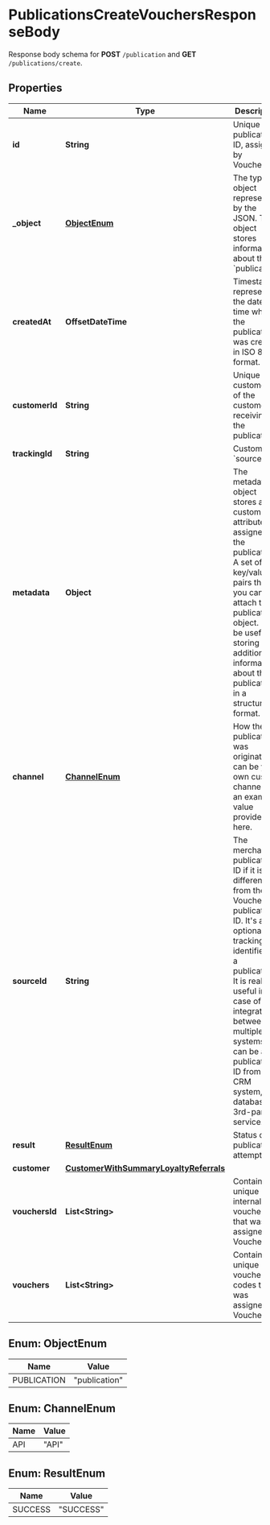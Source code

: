 

# PublicationsCreateVouchersResponseBody

Response body schema for **POST** `/publication` and **GET** `/publications/create`.

## Properties

| Name | Type | Description | Notes |
|------------ | ------------- | ------------- | -------------|
|**id** | **String** | Unique publication ID, assigned by Voucherify. |  |
|**_object** | [**ObjectEnum**](#ObjectEnum) | The type of object represented by the JSON. This object stores information about the &#x60;publication&#x60;. |  |
|**createdAt** | **OffsetDateTime** | Timestamp representing the date and time when the publication was created in ISO 8601 format. |  |
|**customerId** | **String** | Unique customer ID of the customer receiving the publication. |  |
|**trackingId** | **String** | Customer&#39;s &#x60;source_id&#x60;. |  [optional] |
|**metadata** | **Object** | The metadata object stores all custom attributes assigned to the publication. A set of key/value pairs that you can attach to a publication object. It can be useful for storing additional information about the publication in a structured format. |  |
|**channel** | [**ChannelEnum**](#ChannelEnum) | How the publication was originated. It can be your own custom channel or an example value provided here. |  |
|**sourceId** | **String** | The merchant’s publication ID if it is different from the Voucherify publication ID. It&#39;s an optional tracking identifier of a publication. It is really useful in case of an integration between multiple systems. It can be a publication ID from a CRM system, database or 3rd-party service.  |  [optional] |
|**result** | [**ResultEnum**](#ResultEnum) | Status of the publication attempt. |  |
|**customer** | [**CustomerWithSummaryLoyaltyReferrals**](CustomerWithSummaryLoyaltyReferrals.md) |  |  |
|**vouchersId** | **List&lt;String&gt;** | Contains the unique internal voucher ID that was assigned by Voucherify. |  |
|**vouchers** | **List&lt;String&gt;** | Contains the unique voucher codes that was assigned by Voucherify. |  |



## Enum: ObjectEnum

| Name | Value |
|---- | -----|
| PUBLICATION | &quot;publication&quot; |



## Enum: ChannelEnum

| Name | Value |
|---- | -----|
| API | &quot;API&quot; |



## Enum: ResultEnum

| Name | Value |
|---- | -----|
| SUCCESS | &quot;SUCCESS&quot; |



